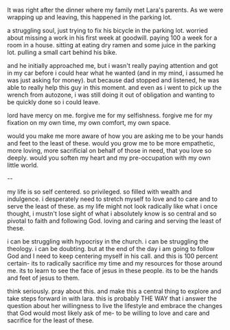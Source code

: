 It was right after the dinner where my family met Lara's parents. As we were wrapping up and leaving, this happened in the parking lot.

a struggling soul, just trying to fix his bicycle in the parking lot. worried about missing a work in his first week at goodwill. paying 100 a week for a room in a house. sitting at eating dry ramen and some juice in the parking lot. pulling a small cart behind his bike.  
  
and he initially approached me, but i wasn't really paying attention and got in my car before i could hear what he wanted (and in my mind, i assumed he was just asking for money). but because dad stopped and listened, he was able to really help this guy in this moment. and even as i went to pick up the wrench from autozone, i was still doing it out of obligation and wanting to be quickly done so i could leave.  
  
lord have mercy on me. forgive me for my selfishness. forgive me for my fixation on my own time, my own comfort, my own space.  
  
would you make me more aware of how you are asking me to be your hands and feet to the least of these. would you grow me to be more empathetic, more loving, more sacrificial on behalf of those in need, that you love so deeply. would you soften my heart and my pre-occupation with my own little world.   
  
--  
  
my life is so self centered. so privileged. so filled with wealth and indulgence. i desperately need to stretch myself to love and to care and to serve the least of these. as my life might not look radically like what i once thought, i mustn't lose sight of what i absolutely know is so central and so pivotal to faith and following God. loving and caring and serving the least of these.   
  
i can be struggling with hypocrisy in the church. i can be struggling the theology. i can be doubting. but at the end of the day i am going to follow God and I need to keep centering myself in his call. and this is 100 percent certain- its to radically sacrifice my time and my resources for those around me. its to learn to see the face of jesus in these people. its to be the hands and feet of jesus to them.  
  
think seriously. pray about this. and make this a central thing to explore and take steps forward in with lara. this is probably THE WAY that i answer the question about her willingness to live the lifestyle and embrace the changes that God would most likely ask of me- to be willing to love and care and sacrifice for the least of these.